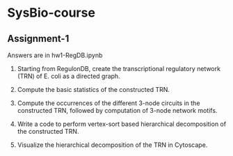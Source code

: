 # SysBio-course

## Assignment-1
Answers are in hw1-RegDB.ipynb
1. Starting from RegulonDB, create the transcriptional regulatory network (TRN) of E. coli as a directed graph. 

2. Compute the basic statistics of the constructed TRN.

3. Compute the occurrences of the different 3-node circuits in the constructed TRN, followed by computation of 3-node network motifs.

4. Write a code to perform vertex-sort based hierarchical decomposition of the constructed TRN.

5. Visualize the hierarchical decomposition of the TRN in Cytoscape.

